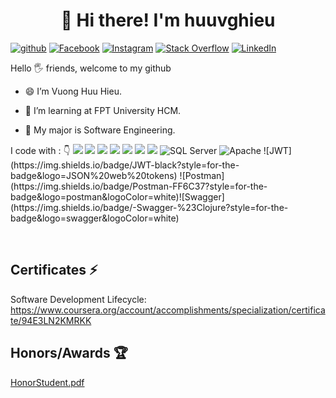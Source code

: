 
  <!--
**huuvghieu/huuvghieu** is a ✨ _special_ ✨ repository because its `README.md` (this file) appears on your GitHub profile.
</h1>
Here are some ideas to get you started:

- 🔭 I’m currently working on ...
- 🌱 I’m currently learning ...
- 👯 I’m looking to collaborate on ...
- 🤔 I’m looking for help with ...
- 💬 Ask me about ...
- 📫 How to reach me: ...
- 😄 Pronouns: ...
- ⚡ Fun fact: ...
-->

<h1 align="center">
👋 Hi there! I'm huuvghieu
</h1>
<div align="left">

[![github](https://img.shields.io/badge/Github-12100E.svg?style=for-the-badge&logo=github&logoColor=white)](https://github.com/huuvghieu/)
[![Facebook](https://img.shields.io/badge/Facebook-%231877F2.svg?style=for-the-badge&logo=Facebook&logoColor=white)](https://www.facebook.com/hieu.vuong.7967)
[![Instagram](https://img.shields.io/badge/Instagram-%23E4405F.svg?style=for-the-badge&logo=Instagram&logoColor=white)](https://www.instagram.com/henxaoxaott/)
[![Stack Overflow](https://img.shields.io/badge/-Stackoverflow-FE7A16?style=for-the-badge&logo=stack-overflow&logoColor=white)](https://stackoverflow.com/users/19649141/huuvghieu)
[![LinkedIn](https://img.shields.io/badge/linkedin-%230077B5.svg?style=for-the-badge&logo=linkedin&logoColor=white)](https://www.linkedin.com/in/hieu-vuong-bb4557232/)  

</div>  
<p align="justify"> 
Hello 🖐️ friends, welcome to my github </br>

- 😄 I’m Vuong Huu Hieu. </br>

- 🌱 I’m learning at FPT University HCM. </br>

- 🔭 My major is Software Engineering. </br>

</p>


<p align="left">
I code with :  👇
<img src="https://img.shields.io/badge/.NET-5C2D91?style=for-the-badge&logo=.net&logoColor=white"/>
<img src="https://img.shields.io/badge/Java-ED8B00?style=for-the-badge&logo=java&logoColor=white"/> <img src="https://img.shields.io/badge/C-00599C?style=for-the-badge&logo=c%2B%2B&logoColor=white"/> <img src="https://img.shields.io/badge/C%23-239120?style=for-the-badge&logo=c-sharp&logoColor=white"/>
<img src="https://img.shields.io/badge/HTML5-E34F26?style=for-the-badge&logo=html5&logoColor=white"/>  <img src="https://img.shields.io/badge/CSS-239120?&style=for-the-badge&logo=css3&logoColor=white"/> <img src="https://img.shields.io/badge/Bootstrap-563D7C?style=for-the-badge&logo=bootstrap&logoColor=white"/> 
 <img src="https://img.shields.io/badge/Microsoft%20SQL%20Server-CC2927?style=for-the-badge&logo=microsoft%20sql%20server&logoColor=white" alt="SQL Server"/> <img src="https://img.shields.io/badge/Apache-D22128?style=for-the-badge&logo=Apache&logoColor=white" alt="Apache"/>
  ![JWT](https://img.shields.io/badge/JWT-black?style=for-the-badge&logo=JSON%20web%20tokens)	![Postman](https://img.shields.io/badge/Postman-FF6C37?style=for-the-badge&logo=postman&logoColor=white)![Swagger](https://img.shields.io/badge/-Swagger-%23Clojure?style=for-the-badge&logo=swagger&logoColor=white)
</p>

&nbsp;
&nbsp;

## Certificates ⚡
Software Development Lifecycle: </br>
https://www.coursera.org/account/accomplishments/specialization/certificate/94E3LN2KMRKK
## Honors/Awards 🏆
[HonorStudent.pdf](https://github.com/huuvghieu/huuvghieu/files/9825972/HonorStudent.pdf)
